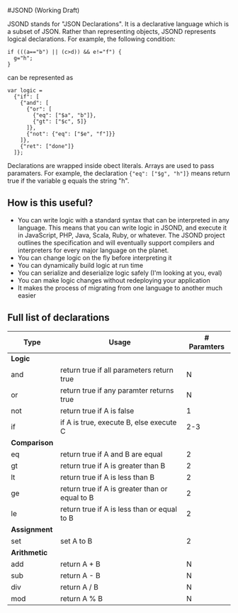 #JSOND (Working Draft)

JSOND stands for "JSON Declarations".  It is a declarative language which is a subset of JSON.  Rather than representing objects, JSOND represents logical declarations. For example, the following condition:

    if (((a=="b") || (c>d)) && e!="f") {
      g="h";
    }

can be represented as

    var logic = 
      {"if": [
        {"and": [
          {"or": [
            {"eq": ["$a", "b"]},
            {"gt": ["$c", 5]}
          ]}, 
          {"not": {"eq": ["$e", "f"]}}
        ]},
        {"ret": ["done"]}
      ]};
    
Declarations are wrapped inside obect literals.  Arrays are used to pass paramaters.  For example, the declaration `{"eq": ["$g", "h"]}` means return true if the variable g equals the string "h".  

## How is this useful?

* You can write logic with a standard syntax that can be interpreted in any language.  This means that you can write logic in JSOND, and execute it in JavaScript, PHP, Java, Scala, Ruby, or whatever.  The JSOND project outlines the specification and will eventually support compilers and interpreters for every major language on the planet.  
* You can change logic on the fly before interpreting it
* You can dynamically build logic at run time
* You can serialize and deserialize logic safely (I'm looking at you, eval)
* You can make logic changes without redeploying your application
* It makes the process of migrating from one language to another much easier

## Full list of declarations

| Type           | Usage                                           | # Paramters |
| ---------------|-------------------------------------------------|-------------|
| **Logic**
| and            | return true if all parameters return true       | N           |
| or             | return true if any paramter returns true        | N           |
| not            | return true if A is false                       | 1           |
| if             | if A is true, execute B, else execute C         | 2-3         |
| **Comparison** 
| eq             | return true if A and B are equal                | 2           |
| gt             | return true if A is greater than B              | 2           |
| lt             | return true if A is less than B                 | 2           |
| ge             | return true if A is greater than or equal to B  | 2           |
| le             | return true if A is less than or equal to B     | 2           |
| **Assignment**     
| set            | set A to B                                      | 2           |
| **Arithmetic**    
| add            | return A + B                                    | N           |
| sub            | return A - B                                    | N           |
| div            | return A / B                                    | N           |
| mod            | return A % B                                    | N           |


